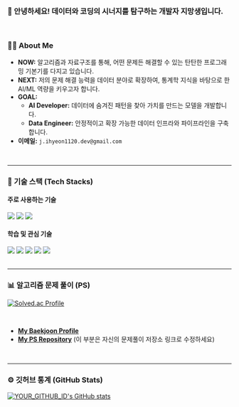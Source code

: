 ### 👋 안녕하세요! 데이터와 코딩의 시너지를 탐구하는 개발자 지망생입니다.

<br>

### 👨‍💻 About Me

- **NOW:** 알고리즘과 자료구조를 통해, 어떤 문제든 해결할 수 있는 탄탄한 프로그래밍 기본기를 다지고 있습니다.
- **NEXT:** 저의 문제 해결 능력을 데이터 분야로 확장하여, 통계학 지식을 바탕으로 한 AI/ML 역량을 키우고자 합니다.
- **GOAL:**
  - **AI Developer:** 데이터에 숨겨진 패턴을 찾아 가치를 만드는 모델을 개발합니다.
  - **Data Engineer:** 안정적이고 확장 가능한 데이터 인프라와 파이프라인을 구축합니다.
- **이메일:** `j.ihyeon1120.dev@gmail.com`
<br>

---

### 🔨 기술 스택 (Tech Stacks)

#### 주로 사용하는 기술
<div display="flex">
  <img src="https://img.shields.io/badge/C++-00599C?style=for-the-badge&logo=c%2B%2B&logoColor=white">
  <img src="https://img.shields.io/badge/Python-3776AB?style=for-the-badge&logo=python&logoColor=white">
  <img src="https://img.shields.io/badge/MySQL-4479A1?style=for-the-badge&logo=mysql&logoColor=white">
</div>

#### 학습 및 관심 기술
<div display="flex">
  <img src="https://img.shields.io/badge/PyTorch-EE4C2C?style=for-the-badge&logo=pytorch&logoColor=white">
  <img src="https://img.shields.io/badge/Docker-2496ED?style=for-the-badge&logo=docker&logoColor=white">
  <img src="https://img.shields.io/badge/Kubernetes-326CE5?style=for-the-badge&logo=kubernetes&logoColor=white">
  <img src="https://img.shields.io/badge/Apache Kafka-231F20?style=for-the-badge&logo=apachekafka&logoColor=white">
  <img src="https://img.shields.io/badge/Apache Airflow-017CEE?style=for-the-badge&logo=apacheairflow&logoColor=white">
</div>

<br>

---

### 📊 알고리즘 문제 풀이 (PS)

[![Solved.ac Profile](http://mazassumnida.wtf/api/v2/generate_badge?boj=idlgus1120)](https://solved.ac/profile/idlgus1120)

<br>

- **[My Baekjoon Profile](https://www.acmicpc.net/user/idlgus1120)**
- **[My PS Repository](https://github.com/YOUR_GITHUB_ID/Algorithm-Solutions)** (이 부분은 자신의 문제풀이 저장소 링크로 수정하세요)

<br>

---

### ⚙️ 깃허브 통계 (GitHub Stats)

[![YOUR_GITHUB_ID's GitHub stats](https://github-readme-stats.vercel.app/api?username=YOUR_GITHUB_ID&show_icons=true&theme=radical)](https://github.com/anuraghazra/github-readme-stats)

